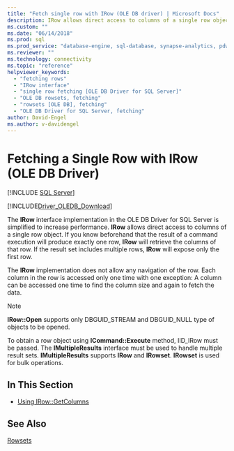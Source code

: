 ```yaml
---
title: "Fetch single row with IRow (OLE DB driver) | Microsoft Docs"
description: IRow allows direct access to columns of a single row object. The IRow interface in the OLE DB Driver for SQL Server is simplified to increase performance.
ms.custom: ""
ms.date: "06/14/2018"
ms.prod: sql
ms.prod_service: "database-engine, sql-database, synapse-analytics, pdw"
ms.reviewer: ""
ms.technology: connectivity
ms.topic: "reference"
helpviewer_keywords: 
  - "fetching rows"
  - "IRow interface"
  - "single row fetching [OLE DB Driver for SQL Server]"
  - "OLE DB rowsets, fetching"
  - "rowsets [OLE DB], fetching"
  - "OLE DB Driver for SQL Server, fetching"
author: David-Engel
ms.author: v-davidengel
---
```

# Fetching a Single Row with IRow (OLE DB Driver)
[!INCLUDE [SQL Server](../../../includes/applies-to-version/sql-asdb-asdbmi-asa-pdw.md)]

[!INCLUDE[Driver_OLEDB_Download](../../../includes/driver_oledb_download.md)]

  The **IRow** interface implementation in the OLE DB Driver for SQL Server is simplified to increase performance. **IRow** allows direct access to columns of a single row object. If you know beforehand that the result of a command execution will produce exactly one row, **IRow** will retrieve the columns of that row. If the result set includes multiple rows, **IRow** will expose only the first row.  
  
 The **IRow** implementation does not allow any navigation of the row. Each column in the row is accessed only one time with one exception: A column can be accessed one time to find the column size and again to fetch the data.  
  
> [!NOTE]  
>  **IRow::Open** supports only DBGUID_STREAM and DBGUID_NULL type of objects to be opened.  
  
 To obtain a row object using **ICommand::Execute** method, IID_IRow must be passed. The **IMultipleResults** interface must be used to handle multiple result sets. **IMultipleResults** supports **IRow** and **IRowset**. **IRowset** is used for bulk operations.  
  
## In This Section  
  
-   [Using IRow::GetColumns](../../oledb/ole-db-rowsets/using-irow-getcolumns.md)   
  
## See Also  
 [Rowsets](../../oledb/ole-db-rowsets/rowsets.md)  
  
  
